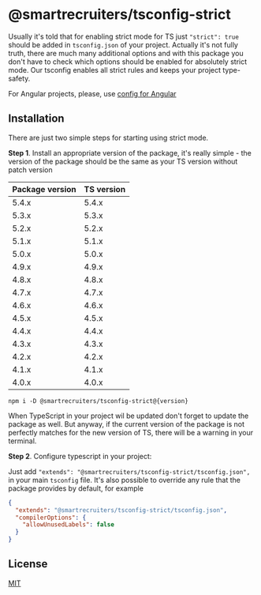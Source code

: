 # @smartrecruiters/tsconfig-strict

Usually it's told that for enabling strict mode for TS just `"strict": true` should be added in `tsconfig.json` of your project. Actually it's not fully truth, there are much many additional options and with this package you don't have to check which options should be enabled for absolutely strict mode. Our tsconfig enables all strict rules and keeps your project type-safety.

For Angular projects, please, use [config for Angular](https://www.npmjs.com/package/@smartrecruiters/tsconfig-strict-angular)

## Installation

There are just two simple steps for starting using strict mode.

**Step 1**. Install an appropriate version of the package, it's really simple - the version of the package should be the same as your TS version without patch version

| Package version | TS version |
| --------------- | :--------- |
| 5.4.x           | 5.4.x      |
| 5.3.x           | 5.3.x      |
| 5.2.x           | 5.2.x      |
| 5.1.x           | 5.1.x      |
| 5.0.x           | 5.0.x      |
| 4.9.x           | 4.9.x      |
| 4.8.x           | 4.8.x      |
| 4.7.x           | 4.7.x      |
| 4.6.x           | 4.6.x      |
| 4.5.x           | 4.5.x      |
| 4.4.x           | 4.4.x      |
| 4.3.x           | 4.3.x      |
| 4.2.x           | 4.2.x      |
| 4.1.x           | 4.1.x      |
| 4.0.x           | 4.0.x      |

```
npm i -D @smartrecruiters/tsconfig-strict@{version}
```

When TypeScript in your project wil be updated don't forget to update the package as well. But anyway, if the current version of the package is not perfectly matches for the new version of TS, there will be a warning in your terminal.

**Step 2**. Configure typescript in your project:

Just add `"extends": "@smartrecruiters/tsconfig-strict/tsconfig.json",` in your main `tsconfig` file. It's also possible to override any rule that the package provides by default, for example

```json
{
  "extends": "@smartrecruiters/tsconfig-strict/tsconfig.json",
  "compilerOptions": {
    "allowUnusedLabels": false
  }
}
```

## License

[MIT](LICENSE)
